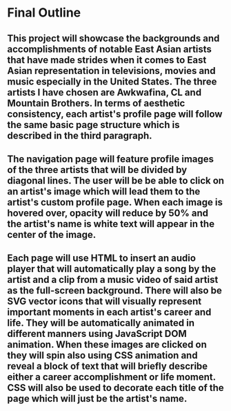 # Final Outline

## This project will showcase the backgrounds and accomplishments of notable East Asian artists that have made strides when it comes to East Asian representation in televisions, movies and music especially in the United States. The three artists I have chosen are Awkwafina, CL and Mountain Brothers. In terms of aesthetic consistency, each artist's profile page will follow the same basic page structure which is described in the third paragraph.    

## The navigation page will feature profile images of the three artists that will be divided by diagonal lines. The user will be be able to click on an artist's image which will lead them to the artist's custom profile page. When each image is hovered over, opacity will reduce by 50% and the artist's name is white text will appear in the center of the image. 

## Each page will use HTML to insert an audio player that will automatically play a song by the artist and a clip from a music video of said artist as the full-screen background. There will also be SVG vector icons that will visually represent important moments in each artist's career and life. They will be automatically animated in different manners using JavaScript DOM animation. When these images are clicked on they will spin also using CSS animation and reveal a block of text that will briefly describe either a career accomplishment or life moment. CSS will also be used to decorate each title of the page which will just be the artist's name.          